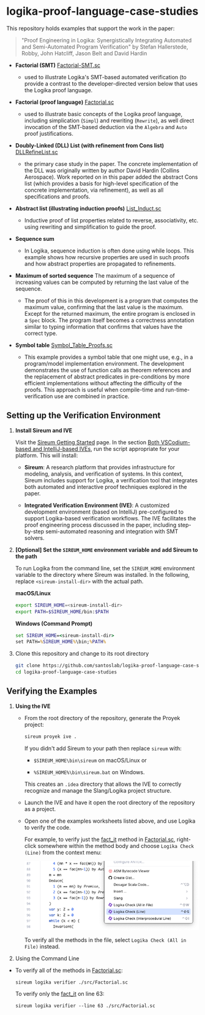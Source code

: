 # logika-proof-language-case-studies

This repository holds examples that support the work in the paper:

> "Proof Engineering in Logika: Synergistically Integrating
  Automated and Semi-Automated Program Verification" 
  by Stefan Hallerstede, Robby, John Hatcliff, Jason Belt and David Hardin

- **Factorial (SMT)** [Factorial-SMT.sc](src/Factorial-SMT.sc)
  - used to illustrate Logika's SMT-based automated verification
    (to provide a contrast to the developer-directed version below
    that uses the Logika proof language.
   
- **Factorial (proof language)**  [Factorial.sc](src/Factorial.sc)
  - used to illustrate basic concepts of the Logika proof language, 
    including simplication (`Simpl`) and rewriting (`Rewrite`), 
    as well direct invocation of the SMT-based deduction 
    via the `Algebra` and `Auto` proof justifications. 
  
- **Doubly-Linked (DLL) List (with refinement from Cons list)** [DLLRefineList.sc](src/DLLRefineList.sc)
  - the primary case study in the paper.  The concrete implementation of the 
    DLL was originally written by author David Hardin (Collins Aerospace).
    Work reported on in this paper added the abstract Cons list 
    (which provides a basis for high-level specification of the concrete 
    implementation, via refinement),  as well as all specifications and 
    proofs.

- **Abstract list (illustrating induction proofs)** [List_Induct.sc](src/List_Induct.sc)
  - Inductive proof of list properties related to reverse, associativity, 
    etc. using rewriting and simplification to guide the proof.
  
- **Sequence sum**
  - In Logika, sequence induction is often done using while loops.
    This example shows how recursive properties are used in such proofs 
    and how abstract properties are propagated to refinements.
  
- **Maximum of sorted sequence**
The maximum of a sequence of increasing values can be computed by returning the last value of the sequence.
  - The proof of this in this development is a program that computes 
    the maximum value, confirming that the last value is the maximum.
    Except for the returned maximum, the entire program is enclosed 
    in a `Spec` block. The program itself becomes a correctness 
    annotation similar to typing information that confirms that values 
    have the correct type.
  
- **Symbol table** [Symbol_Table_Proofs.sc](src/Symbol_Table_Proofs.sc)
  - This example provides a symbol table that one might use, e.g.,
    in a program/model implementation environment.
    The development demonstrates the use of function calls 
    as theorem references and the replacement of
    abstract predicates in pre-conditions by more efficient 
    implementations without affecting the difficulty of the proofs.
    This approach is useful when compile-time and 
    run-time-verification use are combined in practice.

## Setting up the Verification Environment

1. **Install Sireum and IVE**

    Visit the [Sireum Getting Started](https://sireum.org/getting-started/) page.
    In the section [Both VSCodium-based and IntelliJ-based IVEs](https://sireum.org/getting-started/#latest-release-bin-ives), run the script appropriate for your platform. This will install:

    - **Sireum**: A research platform that provides infrastructure for modeling, analysis, and verification of systems. In this context, Sireum includes support for Logika, a verification tool that integrates both automated and interactive proof techniques explored in the paper.

    - **Integrated Verification Environment (IVE)**: A customized development environment (based on IntelliJ) pre-configured to support Logika-based verification workflows. The IVE facilitates the proof engineering process discussed in the paper, including step-by-step semi-automated reasoning and integration with SMT solvers.
  
1. **[Optional] Set the ``SIREUM_HOME`` environment variable and add Sireum to the path**

    To run Logika from the command line, set the ``SIREUM_HOME`` environment variable to the directory where Sireum was installed.  In the following, replace ``<sireum-install-dir>`` with the actual path.

    **macOS/Linux**

    ```bash
    export SIREUM_HOME=<sireum-install-dir>
    export PATH=$SIREUM_HOME/bin:$PATH
    ```

    **Windows (Command Prompt)**

    ```cmd
    set SIREUM_HOME=<sireum-install-dir>
    set PATH=%SIREUM_HOME%\bin;%PATH%
    ```

1. Clone this repository and change to its root directory


    ```bash
    git clone https://github.com/santoslab/logika-proof-language-case-studies
    cd logika-proof-language-case-studies
    ```

## Verifying the Examples

1. **Using the IVE**

    - From the root directory of the repository, generate the Proyek project:

      ```bash
      sireum proyek ive .
      ```

      If you didn't add Sireum to your path then replace ``sireum`` with:

      - ``$SIREUM_HOME\bin\sireum`` on macOS/Linux or 

      - ``%SIREUM_HOME%\bin\sireum.bat`` on Windows.

      This creates an ``.idea`` directory that allows the IVE to correctly recognize and manage the Slang/Logika project structure.
   
   - Launch the IVE and have it open the root directory of the repository as a project.
   
   - Open one of the examples worksheets listed above, and use Logika to verify the code.

      For example, to verify just the [fact_it](./src/Factorial.sc#L63) method in [Factorial.sc](./src/Factorial.sc), right-click somewhere within the method body and choose ``Logika Check (Line)`` from the context menu:

      ![](./figures/logika-context-menu-items.png)

      To verify all the methods in the file, select ``Logika Check (All in File)`` instead.


1. Using the Command Line

  - To verify all of the methods in [Factorial.sc](./src/Factorial.sc):

      ```
      sireum logika verifier ./src/Factorial.sc
      ```

    To verify only the [fact_it](./src/Factorial.sc#L63) on line 63:

    ```
    sireum logika verifier --line 63 ./src/Factorial.sc
    ```